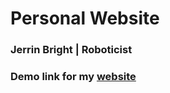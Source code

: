 # Personal Website
<h3>Jerrin Bright | Roboticist</h3>
<h3>Demo link for my <a href="https://jbright.tech/">website</a></h3>
